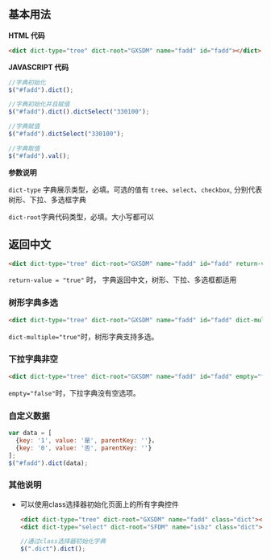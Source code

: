 ## 基本用法

**HTML 代码**

``` html
<dict dict-type="tree" dict-root="GXSDM" name="fadd" id="fadd"></dict>
```

**JAVASCRIPT 代码**

``` javascript
//字典初始化
$("#fadd").dict();

//字典初始化并且赋值
$("#fadd").dict().dictSelect("330100");

//字典赋值
$("#fadd").dictSelect("330100");

//字典取值
$("#fadd").val();
```

**参数说明**

`dict-type` 字典展示类型，必填。可选的值有 `tree`、`select`、`checkbox`, 分别代表树形、下拉、多选框字典

`dict-root`字典代码类型，必填。大小写都可以

## 返回中文

``` html
<dict dict-type="tree" dict-root="GXSDM" name="fadd" id="fadd" return-value="true"></dict>
```

`return-value = "true"` 时， 字典返回中文，树形、下拉、多选框都适用

### 树形字典多选

``` html
<dict dict-type="tree" dict-root="GXSDM" name="fadd" id="fadd" dict-multiple="true"></dict>
```

`dict-multiple="true"`时，树形字典支持多选。

### 下拉字典非空

``` html
<dict dict-type="tree" dict-root="GXSDM" name="fadd" id="fadd" empty="false"></dict>
```

`empty="false"`时，下拉字典没有空选项。

### 自定义数据

``` javascript
var data = [
  {key: '1', value: '是', parentKey: ''}， 
  {key: '0', value: '否', parentKey: ''}
]; 
$("#fadd").dict(data);
```

### 其他说明

* 可以使用class选择器初始化页面上的所有字典控件
  
  ``` html
  <dict dict-type="tree" dict-root="GXSDM" name="fadd" class="dict"></dict>
  <dict dict-type="select" dict-root="SFDM" name="isbz" class="dict"></dict>
  ```
  
  ``` javascript
  //通过class选择器初始化字典
  $(".dict").dict();
  ```